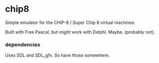 # chip8
Simple emulator for the CHIP-8 / Super Chip 8 virtual machines.

Built with Free Pascal, but *might* work with Delphi. Maybe. (probably not).

### dependencies
Uses SDL and SDL_gfx. So have those somewhere.
